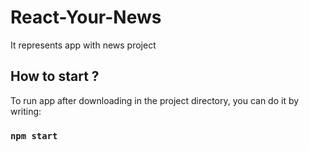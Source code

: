 # React-Your-News

It represents app with news project

## How to start ?

To run app after downloading in the project directory, you can do it by writing:

### `npm start`
